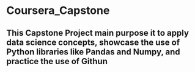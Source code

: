# Coursera_Capstone
## This Capstone Project main purpose it to apply data science concepts, showcase the use of Python libraries like Pandas and Numpy, and practice the use of Githun

